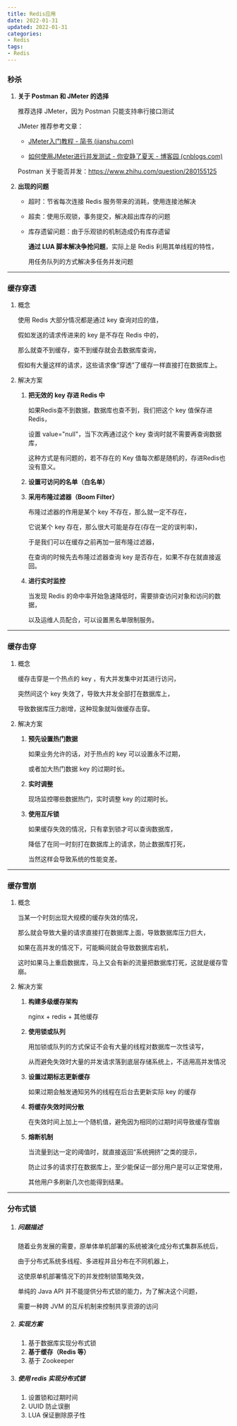 ```yaml
---
title: Redis应用
date: 2022-01-31
updated: 2022-01-31
categories:
- Redis
tags:
- Redis
---
```


<escape><!--more--></escape>

### 秒杀

1. **关于 Postman 和 JMeter 的选择**

   推荐选择 JMeter，因为 Postman 只能支持串行接口测试

   JMeter 推荐参考文章：

   * [JMeter入门教程 - 简书 (jianshu.com)](https://www.jianshu.com/p/0e4daecc8122)

   * [如何使用JMeter进行并发测试 - 你安静了夏天 - 博客园 (cnblogs.com)](https://www.cnblogs.com/summerstore/p/11529105.html)

   Postman 关于能否并发：https://www.zhihu.com/question/280155125

2. **出现的问题**

   * 超时：节省每次连接 Redis 服务带来的消耗，使用连接池解决

   * 超卖：使用乐观锁，事务提交，解决超出库存的问题

   * 库存遗留问题：由于乐观锁的机制造成仍有库存遗留

     **通过 LUA 脚本解决争抢问题**，实际上是 Redis 利用其单线程的特性，

     用任务队列的方式解决多任务并发问题

----

### 缓存穿透

1. 概念

   使用 Redis 大部分情况都是通过 key 查询对应的值，

   假如发送的请求传进来的 key 是不存在 Redis 中的，

   那么就查不到缓存，查不到缓存就会去数据库查询，

   假如有大量这样的请求，这些请求像“穿透”了缓存一样直接打在数据库上。

2. 解决方案

   1. **把无效的 key 存进 Redis 中**

      如果Redis查不到数据，数据库也查不到，我们把这个 key 值保存进 Redis，

      设置 value="null"，当下次再通过这个 key 查询时就不需要再查询数据库，

      这种方式是有问题的，若不存在的 Key 值每次都是随机的，存进Redis也没有意义。

   2. **设置可访问的名单（白名单）**

   3. **采用布隆过滤器（Boom Filter）**

      布隆过滤器的作用是某个 key 不存在，那么就一定不存在，

      它说某个 key 存在，那么很大可能是存在(存在一定的误判率)，

      于是我们可以在缓存之前再加一层布隆过滤器，

      在查询的时候先去布隆过滤器查询 key 是否存在，如果不存在就直接返回。

   4. **进行实时监控**

      当发现 Redis 的命中率开始急速降低时，需要排查访问对象和访问的数据，

      以及运维人员配合，可以设置黑名单限制服务。

---

### 缓存击穿

1. 概念

   缓存击穿是一个热点的 key ，有大并发集中对其进行访问，

   突然间这个 key 失效了，导致大并发全部打在数据库上，

   导致数据库压力剧增，这种现象就叫做缓存击穿。

2. 解决方案

   1. **预先设置热门数据**

      如果业务允许的话，对于热点的 key 可以设置永不过期，

      或者加大热门数据 key 的过期时长。

   2. **实时调整**

      现场监控哪些数据热门，实时调整 key 的过期时长。

   3. **使用互斥锁**

      如果缓存失效的情况，只有拿到锁才可以查询数据库，

      降低了在同一时刻打在数据库上的请求，防止数据库打死，

      当然这样会导致系统的性能变差。

-----

### 缓存雪崩

1. 概念

   当某一个时刻出现大规模的缓存失效的情况，

   那么就会导致大量的请求直接打在数据库上面，导致数据库压力巨大，

   如果在高并发的情况下，可能瞬间就会导致数据库宕机，

   这时如果马上重启数据库，马上又会有新的流量把数据库打死，这就是缓存雪崩。

2. 解决方案

   1. **构建多级缓存架构**

      nginx + redis + 其他缓存

   2. **使用锁或队列**

      用加锁或队列的方式保证不会有大量的线程对数据库一次性读写，

      从而避免失效时大量的并发请求落到底层存储系统上，不适用高并发情况

   3. **设置过期标志更新缓存**

      如果过期会触发通知另外的线程在后台去更新实际 key 的缓存

   4. **将缓存失效时间分散**

      在失效时间上加上一个随机值，避免因为相同的过期时间导致缓存雪崩

   5. **熔断机制**

      当流量到达一定的阈值时，就直接返回“系统拥挤”之类的提示，

      防止过多的请求打在数据库上，至少能保证一部分用户是可以正常使用，

      其他用户多刷新几次也能得到结果。

-----

### 分布式锁

1. ##### 问题描述

   随着业务发展的需要，原单体单机部署的系统被演化成分布式集群系统后，

   由于分布式系统多线程、多进程并且分布在不同机器上，

   这使原单机部署情况下的并发控制锁策略失效，

   单纯的 Java API 并不能提供分布式锁的能力，为了解决这个问题，

   需要一种跨 JVM 的互斥机制来控制共享资源的访问

2. ##### 实现方案

   1. 基于数据库实现分布式锁
   2. **基于缓存（Redis 等）**
   3. 基于 Zookeeper

3. ##### **使用 redis 实现分布式锁**

   1. 设置锁和过期时间
   2. UUID 防止误删
   3. LUA 保证删除原子性

